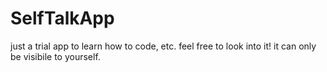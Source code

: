 # SelfTalkApp
just a trial app to learn how to code, etc.
feel free to look into it!
it can only be visibile to yourself.
